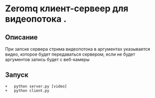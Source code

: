 # Zeromq клиент-сервеер для видеопотока  . #

## Описание ##
При запске сервера стрима видеопотока
  в аргументах указывается видео,
  которое будет передаваться сервером,
если не будет аргументов запись будет с  веб-камеры



## Запуск ##
    +   python server.py [video]
    +   python client.py










